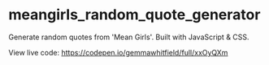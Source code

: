 # meangirls_random_quote_generator
Generate random quotes from 'Mean Girls'. Built with JavaScript &amp; CSS. 

View live code: https://codepen.io/gemmawhitfield/full/xxOyQXm
